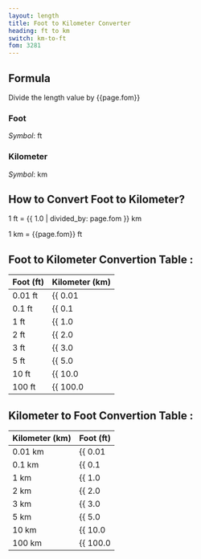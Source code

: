 ```yaml
---
layout: length
title: Foot to Kilometer Converter
heading: ft to km
switch: km-to-ft
fom: 3281
---
```


## Formula
Divide the length value by {{page.fom}}

### Foot
*Symbol*: ft

### Kilometer
*Symbol*: km

## How to Convert Foot to Kilometer?
1 ft = {{ 1.0 | divided_by: page.fom }} km

1 km = {{page.fom}} ft

## Foot to Kilometer Convertion Table :

| Foot (ft) | Kilometer (km) |
| ---- | ---- |
| 0.01 ft | {{ 0.01 | divided_by: page.fom | round: 12 }} km |
| 0.1 ft | {{ 0.1 | divided_by: page.fom | round: 12 }} km |
| 1 ft | {{ 1.0 | divided_by: page.fom | round: 12 }} km |
| 2 ft | {{ 2.0 | divided_by: page.fom | round: 12 }} km |
| 3 ft | {{ 3.0 | divided_by: page.fom | round: 12 }} km |
| 5 ft | {{ 5.0 | divided_by: page.fom | round: 12 }} km |
| 10 ft | {{ 10.0 | divided_by: page.fom | round: 12 }} km |
| 100 ft | {{ 100.0 | divided_by: page.fom | round: 12 }} km |

## Kilometer to Foot Convertion Table :

| Kilometer (km) | Foot (ft) |
| ---- | ---- |
| 0.01 km | {{ 0.01 | times: page.fom | round: 12 }} ft |
| 0.1 km | {{ 0.1 | times: page.fom | round: 12 }} ft |
| 1 km | {{ 1.0 | times: page.fom | round: 12 }} ft |
| 2 km | {{ 2.0 | times: page.fom | round: 12 }} ft |
| 3 km | {{ 3.0 | times: page.fom | round: 12 }} ft |
| 5 km | {{ 5.0 | times: page.fom | round: 12 }} ft |
| 10 km | {{ 10.0 | times: page.fom | round: 12 }} ft |
| 100 km | {{ 100.0 | times: page.fom | round: 12 }} ft |

<script>
selectInput[5].selected = true
selectOutput[8].selected = true
</script>
